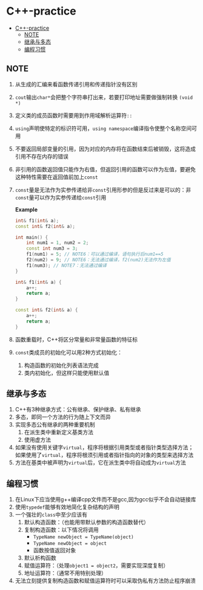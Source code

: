 # C++-practice

- [C++-practice](#c-practice)
  - [NOTE](#note)
  - [继承与多态](#继承与多态)
  - [编程习惯](#编程习惯)

## NOTE

1. 从生成的汇编来看函数传递引用和传递指针没有区别
2. `cout`输出`char*`会把整个字符串打出来，若要打印地址需要做强制转换 `(void *)`
3. 定义类的成员函数时需要用到作用域解析运算符`::`
4. `using`声明使特定的标识符可用，`using namespace`编译指令使整个名称空间可用
5. 不要返回局部变量的引用，因为对应的内存将在函数结束后被销毁，这将造成引用不存在内存的错误
6. 非引用的函数返回值只能作为右值，但返回引用的函数可以作为左值，要避免这种特性需要在返回值前加上`const`
7. `const`量是无法作为实参传递给非`const`引用形参的但是反过来是可以的：非`const`量可以作为实参传递给`const`引用

    **Example**

    ```C++
    int& f1(int& a);
    const int& f2(int& a);

    int main() {
        int num1 = 1, num2 = 2;
        const int num3 = 3;
        f1(num1) = 5; // NOTE6：可以通过编译，语句执行后num1==5
        f2(num2) = 9; // NOTE6：无法通过编译，f2(num2)无法作为左值
        f1(num3); // NOTE7：无法通过编译
    }

    int& f1(int& a) {
        a++;
        return a;
    }

    const int& f2(int& a) {
        a++;
        return a;
    }    
    ```

8. 函数重载时，C++将区分常量和非常量函数的特征标
9. `const`类成员的初始化可以用2种方式初始化：
   1. 构造函数的初始化列表语法完成
   2. 类内初始化，但这样只能使用默认值

## 继承与多态

1. C++有3种继承方式：公有继承、保护继承、私有继承
2. 多态，即同一个方法的行为随上下文而异
3. 实现多态公有继承的两种重要机制
   1. 在派生类中重新定义基类方法
   2. 使用虚方法
4. 如果没有使用关键字`virtual`，程序将根据引用类型或者指针类型选择方法；如果使用了`virtual`，程序将根须引用或者指针指向的对象的类型来选择方法
5. 方法在基类中被声明为`virtual`后，它在派生类中将自动成为`virtual`方法

## 编程习惯

1. 在Linux下应当使用g++编译cpp文件而不是gcc,因为gcc似乎不会自动链接库
2. 使用`typedef`能够有效地简化复杂结构的声明
3. 一个强壮的`class`中至少应该有
   1. 默认构造函数：（也能用带默认参数的构造函数替代）
   2. 复制构造函数：以下情况将调用
      - `TypeName newObject = TypeName(object)`
      - `TypeName newObject = object`
      - 函数按值返回对象
   3. 默认析构函数
   4. 赋值运算符：（处理`object1 = object2`，需要实现深度复制）
   5. 地址运算符：（通常不用特别处理）
4. 无法立刻提供复制构造函数和赋值运算符时可以采取伪私有方法防止程序崩溃
